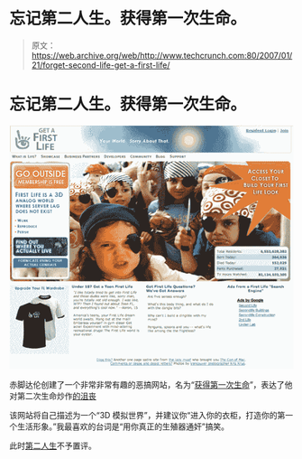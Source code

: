 # 忘记第二人生。获得第一次生命。

> 原文：<https://web.archive.org/web/http://www.techcrunch.com:80/2007/01/21/forget-second-life-get-a-first-life/>

# 忘记第二人生。获得第一次生命。

[![](img/d95ddf61bf275d0fd7696d6477ecad9e.png)](https://web.archive.org/web/20221001072456/http://www.getafirstlife.com/)

赤脚达伦创建了一个非常非常有趣的恶搞网站，名为“[获得第一次生命](https://web.archive.org/web/20221001072456/http://www.getafirstlife.com/)”，表达了他对第二次生命炒作[的沮丧](https://web.archive.org/web/20221001072456/http://www.beta.techcrunch.com/2006/11/13/dell-to-make-announcement-in-second-life/)

该网站将自己描述为一个“3D 模拟世界”，并建议你“进入你的衣柜，打造你的第一个生活形象。”我最喜欢的台词是“用你真正的生殖器通奸”搞笑。

此时[第二人生](https://web.archive.org/web/20221001072456/http://www.secondlife.com/)不予置评。